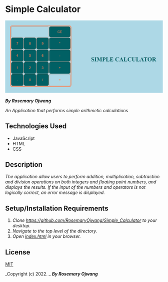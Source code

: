 # Simple Calculator
![image](images/calculator.png)

**_By Rosemary Ojwang_**

_An Application that performs simple arithmetic calculations_

## Technologies Used
* JavaScript
* HTML
* CSS

## Description
_The application allow users to perform addition, multiplication, subtraction and division operations on both integers and floating point numbers, and displays the results. If the input of the numbers and operators is not logically correct, an error message is displayed._

## Setup/Installation Requirements
1. _Clone https://github.com/RosemaryOjwang/Simple_Calculator to your desktop._
2. _Navigate to the top level of the directory._
3. _Open [index.html](index.html) in your browser._

## License

[MIT](https://opensource.org/licenses/MIT)

_Copyright (c) 2022. _ _**By Rosemary Ojwang**_
